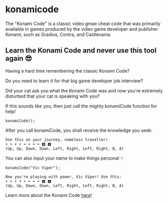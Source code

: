 # konamicode

The "Konami Code" is a classic video gmae cheat code that was primarily available in games produced by the video game developer and publisher Konami, such as Gradius, Contra, and Castlevania.
## Learn the Konami Code and never use this tool again 😎

Having a hard time remembering the classic Konami Code? <br>

Do you need to learn it for that big game developer job interview? <br>

Did your cat ask you what the Konami Code was and now you're extremely disturbed that your cat is speaking with you? 

If this sounds like you, then just call the mighty konamiCode function for help!

```
konamiCode();
```

After you call konamiCode, you shall receive the knowledge you seek:

```
Use this on your journey, nameless traveller! 
⬆ ⬆ ⬇ ⬇ ⬅ ➡ ⬅ ➡ 🅱 🅰 
(Up, Up, Down, Down, Left, Right, Left, Right, B, A)
```

You can also input your name to make things personal ✨

```
konamiCode("Vic Viper");
```

```
Now you're playing with power, Vic Viper! Use this: 
⬆ ⬆ ⬇ ⬇ ⬅ ➡ ⬅ ➡ 🅱 🅰 
(Up, Up, Down, Down, Left, Right, Left, Right, B, A)
```
Learn more about the Konami Code [here](https://en.wikipedia.org/wiki/Konami_Code)!

